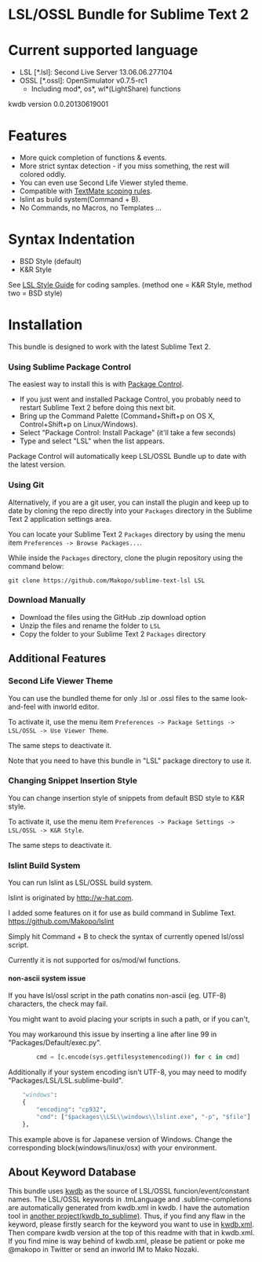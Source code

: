 LSL/OSSL Bundle for Sublime Text 2
==========

# Current supported language

* LSL [\*.lsl]: Second Live Server 13.06.06.277104
* OSSL [\*.ossl]: OpenSimulator v0.7.5-rc1
  - Including mod\*, os\*, wl\*(LightShare) functions

kwdb version 0.0.20130619001

# Features

* More quick completion of functions & events.
* More strict syntax detection - if you miss something, the rest will colored oddly.
* You can even use Second Life Viewer styled theme.
* Compatible with [TextMate scoping rules](http://manual.macromates.com/en/language_grammars#naming_convertions).
* lslint as build system(Command + B).
* No Commands, no Macros, no Templates ... 

# Syntax Indentation

* BSD Style (default)
* K&R Style

See [LSL Style Guide](http://wiki.secondlife.com/wiki/LSL_Style_Guide) for coding samples.
(method one = K&R Style, method two = BSD style)

# Installation

This bundle is designed to work with the latest Sublime Text 2.

### Using Sublime Package Control

The easiest way to install this is with [Package Control](http://wbond.net/sublime\_packages/package\_control).

 * If you just went and installed Package Control, you probably need to restart Sublime Text 2 before doing this next bit.
 * Bring up the Command Palette (Command+Shift+p on OS X, Control+Shift+p on Linux/Windows).
 * Select "Package Control: Install Package" (it'll take a few seconds)
 * Type and select "LSL" when the list appears.

Package Control will automatically keep LSL/OSSL Bundle up to date with the latest version.

### Using Git

Alternatively, if you are a git user, you can install the plugin and keep up to date by cloning the repo directly into your `Packages` directory in the Sublime Text 2 application settings area.

You can locate your Sublime Text 2 `Packages` directory by using the menu item `Preferences -> Browse Packages...`.

While inside the `Packages` directory, clone the plugin repository using the command below:

    git clone https://github.com/Makopo/sublime-text-lsl LSL

### Download Manually

* Download the files using the GitHub .zip download option
* Unzip the files and rename the folder to `LSL`
* Copy the folder to your Sublime Text 2 `Packages` directory

## Additional Features

### Second Life Viewer Theme

You can use the bundled theme for only .lsl or .ossl files to the same look-and-feel with inworld editor.

To activate it, use the menu item `Preferences -> Package Settings -> LSL/OSSL -> Use Viewer Theme`.

The same steps to deactivate it.

Note that you need to have this bundle in "LSL" package directory to use it.

### Changing Snippet Insertion Style

You can change insertion style of snippets from default BSD style to K&R style.

To activate it, use the menu item `Preferences -> Package Settings -> LSL/OSSL -> K&R Style`.

The same steps to deactivate it.

### lslint Build System

You can run lslint as LSL/OSSL build system.

lslint is originated by http://w-hat.com.

I added some features on it for use as build command in Sublime Text.
https://github.com/Makopo/lslint

Simply hit Command + B to check the syntax of currently opened lsl/ossl script.

Currently it is not supported for os/mod/wl functions.

#### non-ascii system issue

If you have lsl/ossl script in the path conatins non-ascii (eg. UTF-8) characters, the check may fail.

You might want to avoid placing your scripts in such a path, or if you can't,

You may workaround this issue by inserting a line after line 99 in "Packages/Default/exec.py".

```python
        cmd = [c.encode(sys.getfilesystemencoding()) for c in cmd]
```

Additionally if your system encoding isn't UTF-8, you may need to modify "Packages/LSL/LSL.sublime-build".

```python
	"windows":
	{
		"encoding": "cp932",
		"cmd": ["$packages\\LSL\\windows\\lslint.exe", "-p", "$file"]
	},
```

This example above is for Japanese version of Windows. Change the corresponding block(windows/linux/osx) with your environment.

## About Keyword Database

This bundle uses [kwdb](https://code.google.com/p/kwdb/) as the source of LSL/OSSL funcion/event/constant names. The LSL/OSSL keywords in .tmLanguage and .sublime-completions are automatically generated from kwdb.xml in kwdb. I have the automation tool in [another project(kwdb_to_sublime)](https://github.com/Makopo/kwdb_to_sublime). Thus, if you find any flaw in the keyword, please firstly search for the keyword you want to use in [kwdb.xml](https://code.google.com/p/kwdb/source/browse/database/kwdb.xml). Then compare kwdb version at the top of this readme with that in kwdb.xml. If you find mine is way behind of kwdb.xml, please be patient or poke me @makopo in Twitter or send an inworld IM to Mako Nozaki.

